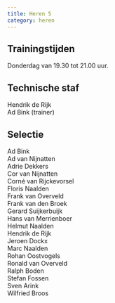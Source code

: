 ```yaml
---
title: Heren 5
category: heren
---
```


## Trainingstijden

Donderdag van 19.30 tot 21.00 uur.

## Technische staf

Hendrik de Rijk\
Ad Bink (trainer)

## Selectie

Ad Bink\
Ad van Nijnatten\
Adrie Dekkers\
Cor van Nijnatten\
Corné van Rijckevorsel\
Floris Naalden\
Frank van Overveld\
Frank van den Broek\
Gerard Suijkerbuijk\
Hans van Merrienboer\
Helmut Naalden\
Hendrik de Rijk\
Jeroen Dockx\
Marc Naalden\
Rohan Oostvogels\
Ronald van Overveld\
Ralph Boden\
Stefan Fossen\
Sven Arink\
Wilfried Broos
